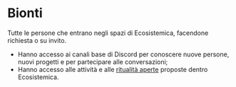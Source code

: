 # Bionti

Tutte le persone che entrano negli spazi di Ecosistemica, facendone richiesta o su invito.

* Hanno accesso ai canali base di Discord per conoscere nuove persone, nuovi progetti e per partecipare alle conversazioni;
* Hanno accesso alle attività e alle [ritualità aperte](../../partecipazione/ritualita-aperte/) proposte dentro Ecosistemica.
